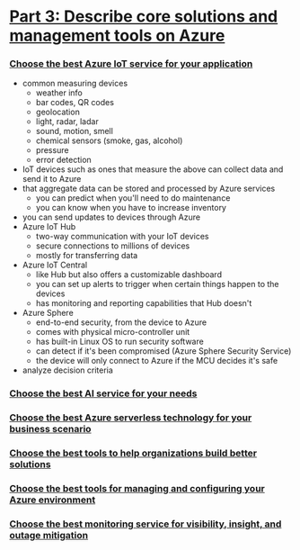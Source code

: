 # [Part 3: Describe core solutions and management tools on Azure](https://docs.microsoft.com/en-us/learn/paths/az-900-describe-core-solutions-management-tools-azure/)

### [Choose the best Azure IoT service for your application](https://docs.microsoft.com/en-us/learn/modules/iot-fundamentals/?ns-enrollment-type=LearningPath&ns-enrollment-id=learn.az-900-describe-core-solutions-management-tools-azure)
- common measuring devices
    - weather info
    - bar codes, QR codes
    - geolocation
    - light, radar, ladar
    - sound, motion, smell
    - chemical sensors (smoke, gas, alcohol)
    - pressure
    - error detection
- IoT devices such as ones that measure the above can collect data and send it to Azure
- that aggregate data can be stored and processed by Azure services
    - you can predict when you'll need to do maintenance
    - you can know when you have to increase inventory
- you can send updates to devices through Azure
- Azure IoT Hub
    - two-way communication with your IoT devices
    - secure connections to millions of devices
    - mostly for transferring data
- Azure IoT Central
    - like Hub but also offers a customizable dashboard
    - you can set up alerts to trigger when certain things happen to the devices
    - has monitoring and reporting capabilities that Hub doesn't
- Azure Sphere
    - end-to-end security, from the device to Azure
    - comes with physical micro-controller unit
    - has built-in Linux OS to run security software
    - can detect if it's been compromised (Azure Sphere Security Service)
    - the device will only connect to Azure if the MCU decides it's safe
 - analyze decision criteria

### [Choose the best AI service for your needs](https://docs.microsoft.com/en-us/learn/modules/ai-machine-learning-fundamentals/?ns-enrollment-type=LearningPath&ns-enrollment-id=learn.az-900-describe-core-solutions-management-tools-azure)

### [Choose the best Azure serverless technology for your business scenario](https://docs.microsoft.com/en-us/learn/modules/serverless-fundamentals/?ns-enrollment-type=LearningPath&ns-enrollment-id=learn.az-900-describe-core-solutions-management-tools-azure)

### [Choose the best tools to help organizations build better solutions](https://docs.microsoft.com/en-us/learn/modules/azure-devops-devtest-labs/?ns-enrollment-type=LearningPath&ns-enrollment-id=learn.az-900-describe-core-solutions-management-tools-azure)

### [Choose the best tools for managing and configuring your Azure environment](https://docs.microsoft.com/en-us/learn/modules/management-fundamentals/?ns-enrollment-type=LearningPath&ns-enrollment-id=learn.az-900-describe-core-solutions-management-tools-azure)

### [Choose the best monitoring service for visibility, insight, and outage mitigation](https://docs.microsoft.com/en-us/learn/modules/monitoring-fundamentals/?ns-enrollment-type=LearningPath&ns-enrollment-id=learn.az-900-describe-core-solutions-management-tools-azure)
